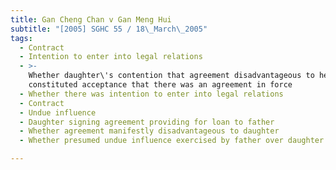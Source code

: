 ```yaml
---
title: Gan Cheng Chan v Gan Meng Hui
subtitle: "[2005] SGHC 55 / 18\_March\_2005"
tags:
  - Contract
  - Intention to enter into legal relations
  - >-
    Whether daughter\'s contention that agreement disadvantageous to her
    constituted acceptance that there was an agreement in force
  - Whether there was intention to enter into legal relations
  - Contract
  - Undue influence
  - Daughter signing agreement providing for loan to father
  - Whether agreement manifestly disadvantageous to daughter
  - Whether presumed undue influence exercised by father over daughter

---
```


